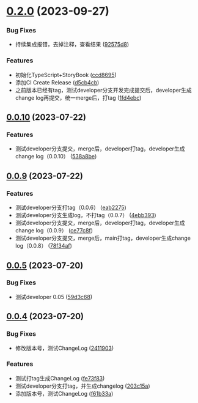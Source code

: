 # [0.2.0](https://github.com/liuxian496/darkrai/compare/v0.0.10...v0.2.0) (2023-09-27)


### Bug Fixes

* 持续集成报错，去掉注释，查看结果 ([92575d8](https://github.com/liuxian496/darkrai/commit/92575d8f24d5c275382222de4aa8d767582e382a))


### Features

* 初始化TypeScript+StoryBook ([ccd8695](https://github.com/liuxian496/darkrai/commit/ccd8695557da5591b03b4ba6e5cebb71243e1d96))
* 添加CI Create Release ([d5cb4cb](https://github.com/liuxian496/darkrai/commit/d5cb4cb62a0aded5d4578b7d05e1166492bed6c7))
* 之前版本已经有tag，测试developer分支开发完成提交后，developer生成change log再提交，统一merge后，打tag ([1fd4ebc](https://github.com/liuxian496/darkrai/commit/1fd4ebc9518a7b8db3f3b9709edde0fe02d18d32))



## [0.0.10](https://github.com/liuxian496/darkrai/compare/v0.0.9...v0.0.10) (2023-07-22)


### Features

* 测试developer分支提交，merge后，developer打tag，developer生成change log（0.0.10） ([538a8be](https://github.com/liuxian496/darkrai/commit/538a8be5668043a78116f8af0ce49d0bec83898a))



## [0.0.9](https://github.com/liuxian496/darkrai/compare/v0.0.8...v0.0.9) (2023-07-22)


### Features

* 测试developer分支打tag（0.0.6） ([eab2275](https://github.com/liuxian496/darkrai/commit/eab2275aaab602a8cb78696c1d384dc4a16563ae))
* 测试developer分支生成log，不打tag（0.0.7） ([4ebb393](https://github.com/liuxian496/darkrai/commit/4ebb393dfc812575374165dbb7bc8ace1b6c9d24))
* 测试developer分支提交，merge后，developer打tag，developer生成change log（0.0.9） ([ce77c8f](https://github.com/liuxian496/darkrai/commit/ce77c8f07183c23ed1b085eee0a57ae882be5449))
* 测试developer分支提交，merge后，main打tag，developer生成change log（0.0.8） ([78f34af](https://github.com/liuxian496/darkrai/commit/78f34af85c295144a9407f4194dd75340d449647))



## [0.0.5](https://github.com/liuxian496/darkrai/compare/v0.0.4...v0.0.5) (2023-07-20)


### Bug Fixes

* 测试developer 0.05 ([59d3c68](https://github.com/liuxian496/darkrai/commit/59d3c680f364a50db01a3cf5159e303ace214ab2))



## [0.0.4](https://github.com/liuxian496/darkrai/compare/v0.0.3...v0.0.4) (2023-07-20)


### Bug Fixes

* 修改版本号，测试ChangeLog ([2411903](https://github.com/liuxian496/darkrai/commit/241190342ac4308dca403eec2417d5b08fc26cf8))


### Features

* 测试打tag生成ChangeLog ([fe73f83](https://github.com/liuxian496/darkrai/commit/fe73f83a588822776a233c88dcd28694d72d1865))
* 测试developer分支打tag，并生成changelog ([203c15a](https://github.com/liuxian496/darkrai/commit/203c15a3ced0838ac4338d56f7a54da7bc4a3b3b))
* 添加版本号，测试ChangeLog ([f61b33a](https://github.com/liuxian496/darkrai/commit/f61b33a0b77854fa3648541e73994e7ad58e0744))



